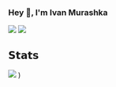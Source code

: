 ### Hey 👋, I'm Ivan Murashka
[![](https://img.shields.io/badge/-@imurashka-%23181717?style=flat-square&logo=github)](https://github.com/imurashka)
[![](https://img.shields.io/badge/-Ivan%20Murashka-blue?style=flat-square&logo=Linkedin&logoColor=white&link=https://www.linkedin.com/in/imurashka/)](https://www.linkedin.com/in/imurashka/)

## 𝗦𝘁𝗮𝘁𝘀

![](https://github-readme-stats.vercel.app/api?username=imurashka&show_icons=true&theme=transparent)
)

